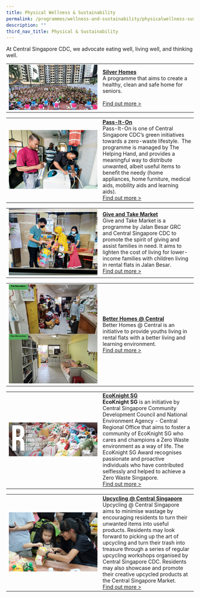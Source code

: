 ```yaml
---
title: Physical Wellness & Sustainability
permalink: /programmes/wellness-and-sustainability/physicalwellness-sustainability/
description: ""
third_nav_title: Physical & Sustainability
---
```

At Central Singapore CDC, we advocate eating well, living well, and thinking well.

<table border="0" width="100%">
	<tbody><tr>
		<td width="50%">
			<img src="/images/Programmes/silver-homes.jpg">
		</td>
		<td width="50%">
			<a href="/programmes/wellness-and-sustainability/silver-homes"><b>Silver Homes</b></a><br>
A programme that aims to create a healthy, clean and safe home for seniors.
			<br><br><a href="/programmes/wellness-and-sustainability/silver-homes">Find out more &gt;</a>
		</td>
	</tr>
</tbody></table>

<table border="0" width="100%">
	<tbody><tr>
		<td width="50%">
			<img src="/images/Programmes/pass-it-on.jpg">
		</td>
		<td width="50%">
			<a href="/programmes/wellness-and-sustainability/pass-it-on"><b>Pass-It-On</b></a><br>
Pass-It-On is one of Central Singapore CDC’s green initiatives towards a zero-waste lifestyle.&nbsp;&nbsp;The programme is managed by The Helping Hand, and provides a meaningful way to distribute unwanted, albeit useful items to benefit the needy (home appliances, home furniture, medical aids, mobility aids and learning aids).
			<br><a href="/programmes/wellness-and-sustainability/pass-it-on">Find out more &gt;</a>
		</td>
	</tr>
</tbody></table>

<table border="0" width="100%">
	<tbody><tr>
		<td width="50%">
			<img src="/images/Programmes/GiveAndTakeMarket.jpg">
		</td>
		<td width="50%">
			<a href="/programmes/wellness-and-sustainability/pass-it-on"><b>Give and Take Market</b></a><br>
Give and Take Market is a programme by Jalan Besar GRC and Central Singapore CDC to promote the spirit of giving and assist families in need. It aims to lighten the cost of living for lower-income families with children living in rental flats in Jalan Besar. 
			<br><a href="/programmes/Wellness-and-Sustainability/Give-and-Take-Market">Find out more &gt;</a>
		</td>
	</tr>
</tbody></table>

<table border="0" width="100%">
	<tbody><tr>
		<td width="50%">
			<img src="/images/Programmes/BetterHomes.png">
		</td>
		<td width="50%">
			<a href="/programmes/wellness-and-sustainability/better-homes"><b>Better Homes @ Central</b></a><br>
Better Homes @ Central is an initiative to provide youths living in rental flats with a better living and learning environment.
			<br><a href="/programmes/wellness-and-sustainability/better-homes">Find out more &gt;</a>
		</td>
	</tr>
</tbody></table>


<table border="0" width="100%">
	<tbody><tr>
		<td width="50%">
			<img src="/images/Programmes/3c60d1bc-32a9-4010-a3e1-498f47dc5f05_6-rs.jpg">
		</td>
		<td width="50%">
			<a href="/programmes/wellness-and-sustainability/ecoknight-sg"><b>EcoKnight SG</b></a><br>
			<b>EcoKnight SG</b>&nbsp;is an initiative by Central Singapore Community Development Council and National Environment Agency - Central Regional Office that aims to foster a community of EcoKnight SG who cares and champions a Zero Waste environment as a way of life. The EcoKnight SG Award recognises passionate and proactive individuals who have contributed selflessly and helped to achieve a Zero Waste Singapore.
			<br><a href="/programmes/wellness-and-sustainability/ecoknight-sg">Find out more &gt;</a>
		</td>
	</tr>
</tbody></table>

<table border="0" width="100%">
	<tbody><tr>
		<td width="50%">
			<img src="/images/Programmes/330.jpg">
		</td>
		<td width="50%">
			<a href="/programmes/wellness-and-sustainability/upcycling-central-singapore"><b>Upcycling @ Central Singapore</b></a><br>
Upcycling @ Central Singapore aims to minimise wastage by encouraging residents to turn their unwanted items into useful products. Residents may look forward to picking up the art of upcycling and turn their trash into treasure through a series of regular upcycling workshops organised by Central Singapore CDC. Residents may also showcase and promote their creative upcycled products at the Central Singapore Market.
			<br><a href="/programmes/wellness-and-sustainability/upcycling-central-singapore">Find out more &gt;</a>
		</td>
	</tr>
</tbody></table>